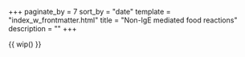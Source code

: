 +++
paginate_by = 7
sort_by = "date"
template = "index_w_frontmatter.html"
title = "Non-IgE mediated food reactions"
description = ""
+++

{{ wip() }}
